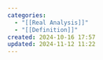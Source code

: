 ```yaml
---
categories:
  - "[[Real Analysis]]"
  - "[[Definition]]"
created: 2024-10-16 17:57
updated: 2024-11-12 11:22
---
```

